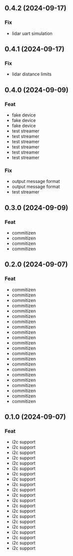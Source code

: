 ## 0.4.2 (2024-09-17)

### Fix

- lidar uart simulation

## 0.4.1 (2024-09-17)

### Fix

- lidar distance limits

## 0.4.0 (2024-09-09)

### Feat

- fake device
- fake device
- fake device
- test streamer
- test streamer
- test streamer
- test streamer
- test streamer
- test streamer

### Fix

- output message format
- output message format
- test streamer

## 0.3.0 (2024-09-09)

### Feat

- commitizen
- commitizen
- commitizen
- commitizen

## 0.2.0 (2024-09-07)

### Feat

- commitizen
- commitizen
- commitizen
- commitizen
- commitizen
- commitizen
- commitizen
- commitizen
- commitizen
- commitizen
- commitizen
- commitizen
- commitizen
- commitizen
- commitizen
- commitizen
- commitizen
- commitizen
- commitizen
- commitizen
- commitizen
- commitizen

## 0.1.0 (2024-09-07)

### Feat

- i2c support
- i2c support
- i2c support
- i2c support
- i2c support
- i2c support
- i2c support
- i2c support
- i2c support
- i2c support
- i2c support
- i2c support
- i2c support
- i2c support
- i2c support
- i2c support
- i2c support
- i2c support
- i2c support
- i2c support
- i2c support
